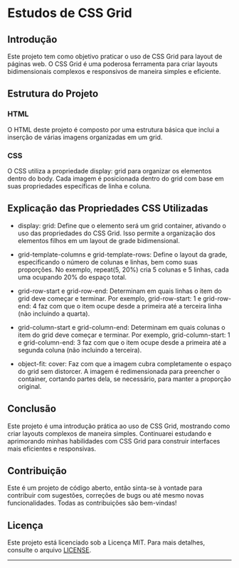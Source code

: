 # Estudos de CSS Grid

## Introdução
Este projeto tem como objetivo praticar o uso de CSS Grid para layout de páginas web. O CSS Grid é uma poderosa ferramenta para criar layouts bidimensionais complexos e responsivos de maneira simples e eficiente.

## Estrutura do Projeto

### HTML
O HTML deste projeto é composto por uma estrutura básica que inclui a inserção de várias imagens organizadas em um grid.

### CSS
O CSS utiliza a propriedade display: grid para organizar os elementos dentro do body. Cada imagem é posicionada dentro do grid com base em suas propriedades específicas de linha e coluna.

## Explicação das Propriedades CSS Utilizadas

- display: grid: Define que o elemento será um grid container, ativando o uso das propriedades do CSS Grid. Isso permite a organização dos elementos filhos em um layout de grade bidimensional.

- grid-template-columns e grid-template-rows: Define o layout da grade, especificando o número de colunas e linhas, bem como suas proporções. No exemplo, repeat(5, 20%) cria 5 colunas e 5 linhas, cada uma ocupando 20% do espaço total.

- grid-row-start e grid-row-end: Determinam em quais linhas o item do grid deve começar e terminar. Por exemplo, grid-row-start: 1 e grid-row-end: 4 faz com que o item ocupe desde a primeira até a terceira linha (não incluindo a quarta).

- grid-column-start e grid-column-end: Determinam em quais colunas o item do grid deve começar e terminar. Por exemplo, grid-column-start: 1 e grid-column-end: 3 faz com que o item ocupe desde a primeira até a segunda coluna (não incluindo a terceira).

- object-fit: cover: Faz com que a imagem cubra completamente o espaço do grid sem distorcer. A imagem é redimensionada para preencher o container, cortando partes dela, se necessário, para manter a proporção original.

## Conclusão
Este projeto é uma introdução prática ao uso de CSS Grid, mostrando como criar layouts complexos de maneira simples. Continuarei estudando e aprimorando minhas habilidades com CSS Grid para construir interfaces mais eficientes e responsivas.

## Contribuição

Este é um projeto de código aberto, então sinta-se à vontade para contribuir com sugestões, correções de bugs ou até mesmo novas funcionalidades. Todas as contribuições são bem-vindas!

## Licença

Este projeto está licenciado sob a Licença MIT. Para mais detalhes, consulte o arquivo [LICENSE](LICENSE).

---
